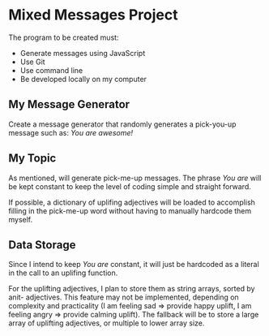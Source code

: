 # Mixed Messages Project

The program to be created must:

* Generate messages using JavaScript
* Use Git
* Use command line
* Be developed locally on my computer

## My Message Generator

Create a message generator that randomly generates a pick-you-up message such as:
*You are awesome!*

## My Topic

As mentioned, will generate pick-me-up messages. The phrase *You are* will be kept
constant to keep the level of coding simple and straight forward.

If possible, a dictionary of uplifing adjectives will be loaded to accomplish filling
in the pick-me-up word without having to manually hardcode them myself.

## Data Storage

Since I intend to keep *You are* constant, it will just be hardcoded as a literal in
the call to an uplifing function.

For the uplifting adjectives, I plan to store them as string arrays, sorted by anit-
adjectives. This feature may not be implemented, depending on complexity and practicality
(I am feeling sad => provide happy uplift, I am feeling angry => provide calming uplift).
The fallback will be to store a large array of uplifting adjectives, or multiple to lower
array size.
